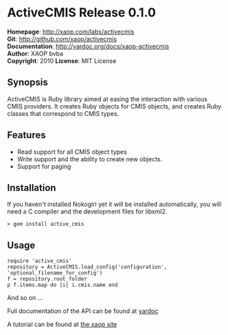 # ActiveCMIS Release 0.1.0 #
**Homepage**:  <http://xaop.com/labs/activecmis>  
**Git**:       <http://github.com/xaop/activecmis>  
**Documentation**: <http://yardoc.org/docs/xaop-activecmis>   
**Author**:    XAOP bvba  
**Copyright**: 2010
**License**:   MIT License
## Synopsis ##
ActiveCMIS is Ruby library aimed at easing the interaction with various CMIS providers. It creates Ruby objects for CMIS objects, and creates Ruby classes that correspond to CMIS types.
## Features ##
- Read support for all CMIS object types
- Write support and the ability to create new objects.
- Support for paging

## Installation ##
If you haven't installed Nokogiri yet it will be installed automatically, you will need a C compiler and the development files for libxml2.

    > gem install active_cmis
## Usage ##
    require 'active_cmis'
    repository = ActiveCMIS.load_config('configuration', 'optional_filename_for_config')
    f = repository.root_folder
    p f.items.map do |i| i.cmis.name end

And so on ...

Full documentation of the API can be found at [yardoc](http://yardoc.org/docs/xaop-activecmis/file:README.md)

A tutorial can be found at [the xaop site](http://xaop.com/labs/activecmis "tutorial")
